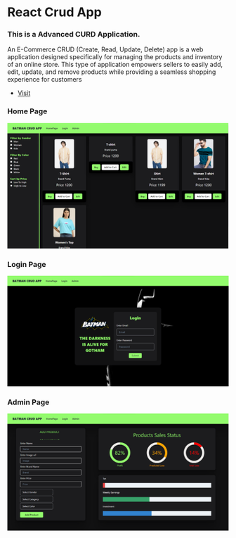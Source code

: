 # React Crud App

### This is a Advanced CURD Application.
An E-Commerce CRUD (Create, Read, Update, Delete) app is a web application designed specifically for managing the products and inventory of an online store. This type of application empowers sellers to easily add, edit, update, and remove products while providing a seamless shopping experience for customers 

- [Visit](https://crud-hpere6ysm-deveshsuryawanshi.vercel.app/?order=)

### Home Page
![Home Page](Preview_Images/Home_Page.png)

### Login Page
![Login Page](Preview_Images/Login_Page.png)

### Admin Page
![Admin Page](Preview_Images/Admin_Page.png)
